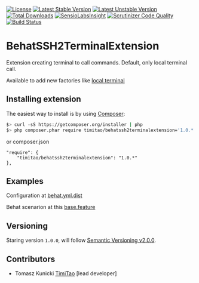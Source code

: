 [![License](https://poser.pugx.org/timitao/behatssh2terminalextension/license.svg)](https://packagist.org/packages/timitao/behatssh2terminalextension)
[![Latest Stable Version](https://poser.pugx.org/timitao/behatssh2terminalextension/v/stable.svg)](https://packagist.org/packages/timitao/behatssh2terminalextension)
[![Latest Unstable Version](https://poser.pugx.org/timitao/behatssh2terminalextension/v/unstable.svg)](https://packagist.org/packages/timitao/behatssh2terminalextension)
[![Total Downloads](https://poser.pugx.org/timitao/behatssh2terminalextension/downloads.svg)](https://packagist.org/packages/timitao/behatssh2terminalextension)
[![SensioLabsInsight](https://insight.sensiolabs.com/projects/55f406f0-205e-40a9-8af6-2d70e96665e4/mini.png)](https://insight.sensiolabs.com/projects/55f406f0-205e-40a9-8af6-2d70e96665e4)
[![Scrutinizer Code Quality](https://scrutinizer-ci.com/g/timitao/behatssh2terminalextension/badges/quality-score.png?b=master)](https://scrutinizer-ci.com/g/timitao/behatssh2terminalextension/?branch=master)
[![Build Status](https://travis-ci.org/timiTao/BehatSSH2TerminalExtension.svg?branch=master)](https://travis-ci.org/timiTao/BehatSSH2TerminalExtension)


BehatSSH2TerminalExtension
==========================

Extension creating terminal to call commands. Default, only local terminal call.

Available to add new factories like [local terminal](https://github.com/timiTao/BehatSSH2TerminalExtension/blob/master/src/Behat/TerminalExtension/Config/services.yml#L27)

## Installing extension

The easiest way to install is by using [Composer](https://getcomposer.org):

```bash
$> curl -sS https://getcomposer.org/installer | php
$> php composer.phar require timitao/behatssh2terminalextension='1.0.*'
```

or composer.json

    "require": {
        "timitao/behatssh2terminalextension": "1.0.*"
    },


## Examples

Configuration at [behat.yml.dist](https://github.com/timiTao/BehatSSH2TerminalExtension/blob/master/behat.yml.dist)

Behat scenarion at this [base.feature](https://github.com/timiTao/BehatSSH2TerminalExtension/blob/master/features/base.feature)

## Versioning

Staring version ``1.0.0``, will follow [Semantic Versioning v2.0.0](http://semver.org/spec/v2.0.0.html).

## Contributors

* Tomasz Kunicki [TimiTao](http://github.com/timiTao) [lead developer]
